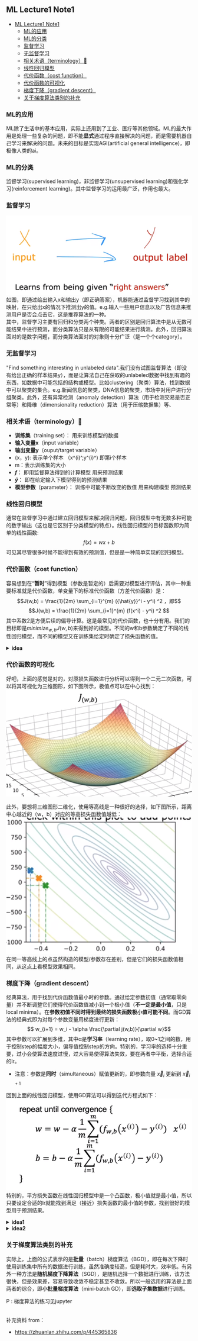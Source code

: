 ## ML Lecture1 Note1
- [ML Lecture1 Note1](#ml-lecture1-note1)
  - [ML的应用](#ml的应用)
  - [ML的分类](#ml的分类)
  - [监督学习](#监督学习)
  - [无监督学习](#无监督学习)
  - [相关术语（terminology）🧐](#相关术语terminology)
  - [线性回归模型](#线性回归模型)
  - [代价函数（cost function）](#代价函数cost-function)
  - [代价函数的可视化](#代价函数的可视化)
  - [梯度下降（gradient descent）](#梯度下降gradient-descent)
  - [关于梯度算法类别的补充](#关于梯度算法类别的补充)

### ML的应用
ML除了生活中的基本应用，实际上还用到了工业、医疗等其他领域。ML的最大作用是处理一些复杂的问题，即不能**显式**通过程序直接解决的问题，而是需要机器自己学习来解决的问题。未来的目标是实现AGI(artificial general intelligence)，即极像人类的ai。

### ML的分类
监督学习(supervised learning)，非监督学习(unsupervised learning)和强化学习(reinforcement learning)。其中监督学习的运用最广泛，作用也最大。    

### 监督学习
![](2023-02-21-00-00-47.png)
如图，即通过给出输入x和输出y（即正确答案），机器能通过监督学习找到其中的映射，在只给出x的情况下推测出y的值。e.g.输入一些用户信息以及广告信息来推测用户是否会点击它，这是推荐算法的一种。  
其中，监督学习主要有回归和分类两个种类。两者的区别是回归算法中是从无数可能结果中进行预测，而分类算法只是从有限的可能结果进行猜测。此外，回归算法面对的是数字问题，而分类算法面对的对象则十分广泛（是一个个category）。

### 无监督学习
"Find something interesting in unlabeled data".我们没有试图监督算法（即没有给出正确的样本结果y），而是让算法自己在获取的unlabeled数据中找到有趣的东西，如数据中可能包括的结构或模型。比如clustering（聚类）算法，找到数据中可以聚类的集合。e.g.新闻信息的聚类，DNA信息的聚类，市场中对用户进行分组聚类。此外，还有异常检测（anomaly detection）算法（用于检测交易是否正常等）和降维（dimensionality reduction）算法（用于压缩数据集）等、

### 相关术语（terminology）🧐
- **训练集**（training set）： 用来训练模型的数据
- **输入变量x**（input variable）
- **输出变量y**（ouput/target variable）
- (x，y): 表示单个样本   （x^(i)^,y^(i)^) 即第i个样本
- m：表示训练集的大小
- **$f$**： 即用监督算法得到的计算模型 用来预测结果
- **$\hat{y}$**： 即在给定输入下模型得到的预测结果
- **模型参数**（parameter）： 训练中可能不断改变的数值 用来构建模型 预测结果

### 线性回归模型
通常在监督学习中通过建立回归模型来解决回归问题，回归模型中有无数多种可能的数字输出（这也是它区别于分类模型的特点）。线性回归模型的目标函数即为简单的线性函数:  
$$f(x) = wx + b$$
可见其尽管很多时候不能得到有效的预测值，但是是一种简单实现的回归模型。

### 代价函数（cost function）
容易想到在“**暂时**”得到模型（参数是暂定的）后需要对模型进行评估，其中一种重要标准就是代价函数，单变量下的标准代价函数（方差代价函数）是：
$$J(w,b) = \frac{1}{2m} \sum_{i=1}^{m} ({\hat{y}}^i - y^i) ^2 ，即$$
$$J(w,b) = \frac{1}{2m} \sum_{i=1}^{m} (f(x^i) - y^i) ^2  $$
其中系数2是方便后续的偏导计算。这是最常见的代价函数，也十分有用。我们的目标即是${minimize}_{w,b}J(w,b)$来得到好的模型。不同的w和b参数确定了不同的线性回归模型，而不同的模型又在训练集给定时确定了损失函数的值。

<details>
<summary><b>idea</b></summary>
<p> 其实训练集不变时，参数直接决定了损失函数值，这样看下来感觉就是求一个二元二次函数的极小值问题...</p>
</details>


### 代价函数的可视化
好吧，上面的感觉是对的，对原损失函数进行分析可以得到一个二元二次函数，可以将其可视化为三维图形，如下图所示，极值点可以在中心找到：
![](2023-02-21-20-55-07.png)    

此外，要想将三维图形二维化，使用等高线是一种很好的选择，如下图所示，距离中心越近的（w，b）对应的等高损失函数值越低：
![](2023-02-21-20-57-04.png)  
在同一等高线上的点虽然构造的模型/参数存在差别，但是它们的损失函数值相同，从这点上看模型效果相同。

### 梯度下降（gradient descent）
经典算法，用于找到代价函数值最小时的参数。通过给定参数初值（通常取零向量）并不断调整它们使得代价函数值减小到一个极小值（**不一定是最小值**，只是local minima）。在**参数初值不同时得到最终的损失函数极小值可能不同**。而GD算法的经典式即为对每个参数变量用梯度进行更新：
$$ w_{i+1} = w_i - \alpha \frac{\partial j(w,b)}{\partial w}$$
其中参数可以扩展到多维，其中α是**学习率**（learning rate），取0~1之间的数，用于控制step的幅度大小，偏导值控制step的方向。特别的，学习率的选择十分重要，过小会使算法速度过慢，过大容易使得算法失效，要在两者中平衡，选择合适的lr。

- 注意：参数是**同时**（simultaneous）赋值更新的，即参数向量 $\vec{x}_i$ 更新到 $\vec{x}_{i+1}$  

回到上面的线性回归模型，使用GD算法可以得到迭代方程式如下：
![](2023-02-22-16-13-42.png)
特别的，平方损失函数在线性回归模型中是一个凸函数，极小值就是最小值，所以只要设定合适的lr就能找到满足（接近）损失函数的最小值的参数，找到很好的模型用于预测结果。

<details>
<summary><b>idea1</b></summary>
<p> 模型的参数就是损失函数的变量，使用GD算法得到的就是局部凸函数的极小值，也就是损失函数的可能最小值。（这是GD的不足吗，可能找到的不是最好的模型）</p>
</details>

<details>
<summary><b>idea2</b></summary>
<p> 实际上学习率的选择应该是有范围的，用二阶泰勒展开可以找到学习率在 1/L里面时函数时必定收敛的，这也是该算法的最优步长。</p>
</details>

### 关于梯度算法类别的补充
实际上，上面的公式表示的是**批量**（batch）梯度算法（BGD），即在每次下降时使用训练集中所有的数据进行训练，虽然准确度较高，但是耗时大，效率低。有另外一种方法是**随机梯度下降算法**（SGD），是随机选择一个数据进行训练，该方法很快，但是效果差，容易导致收敛不稳定甚至不收敛。所以一般选用的算法是上面两者的综合，即**小批量梯度算法**（mini-batch GD），即**选取子集数据**进行训练。

P : 梯度算法的练习见jupyter
  
<br>
补充资料 from：  

- https://zhuanlan.zhihu.com/p/445365836